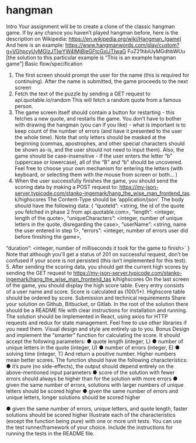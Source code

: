 # hangman

Intro
Your assignment will be to create a clone of the classic hangman game. If by any chance you haven’t
played hangman before, here is the description on Wikipedia:
https://en.wikipedia.org/wiki/Hangman_(game)
And here is an example:
https://www.hangmanwords.com/play/custom?g=VGhpcyUyMGlzJTIwYW4lMjBleGFtcGxlJTIwaG
FuZ21hbiUyMGdhbWUu
[the solution to this particular example is “This is an example hangman game”]
Basic flow/specification
1. The first screen should prompt the user for the name (this is required for continuing). After
the name is submitted, the game proceeds to the next screen
2. Fetch the text of the puzzle by sending a GET request to api.quotable.io/random
This will fetch a random quote from a famous person.
3. The game screen itself should contain a button for restarting - this fetches a new quote, and
restarts the game.
You don’t have to bother with drawing the hangman (you can if you like) - what is important
is to keep count of the number of errors (and have it presented to the user the whole time).
Note that only letters should be masked at the beginning (commas, apostrophes, and other
special characters should be shown as-is, and the user should not need to input them). Also,
the game should be case-insensitive - if the user enters the letter “b” (uppercase or
lowercase), all of the “B” and “b” should be uncovered.
Feel free to choose your own mechanism for entering the letters (with keyboard, or selecting
them with the mouse from screen or both... )
4. When the user successfully finishes the game, you should send the scoring data by making a
POST request to:
https://my-json-server.typicode.com/stanko-ingemark/hang_the_wise_man_frontend_tas
k/highscores
The Content-Type should be ‘application/json’. The body should have the following data:
{
“quoteId”: <string, the id of the quote you fetched in phase 2 from api.quotable.com>,
“length”: <integer, length of the quote>,
“uniqueCharacters”: <integer, number of unique letters in the quote, disregarding the case>,
“userName”: <string, name the user entered in step 1>,
“errors”: <integer, number of errors user did before finishing the game>,

“duration”: <integer, number of milliseconds it took for the game to finish>`
}
Note that although you’ll get a status of 201 on successful request, don’t be confused if your score is
not persisted (this isn’t implemented for this test).
5. After sending the scoring data, you should get the current high scores by sending the GET
request to
https://my-json-server.typicode.com/stanko-ingemark/hang_the_wise_man_frontend_tas
k/highscores
On the last screen of the game, you should display the high score table. Every entry consists of a user
name and score.
Score is calculated as (100/1+<number of errors>). Highscore table should be ordered by score.
Submission and technical requirements
Share your solution on Github, Bitbucket, or Gitlab. In the root of the solution there should be a
README file with clear instructions for installation and running.
The solution should be implemented in React, using axios for HTTP requests and redux for state
management. Feel free to use other libraries if you need them.
Visual design and style are entirely up to you.
Bonus
Design and implement the “smarter” function for calculating the score. It should accept the following
parameters:
● quote length (integer, L)
● number of unique letters in the quote (integer, U)
● number of errors (integer, E)
● solving time (integer, T)
And return a positive number. Higher numbers mean better scores.
The function should have the following characteristics:
● it’s pure (no side-effects), the output should depend entirely on the above-mentioned input
parameters
● score of the solution with fewer errors should always be higher than for the solution with
more errors
● given the same number of errors, solutions with larger numbers of unique letters should be
scored higher
● given the same number of errors and unique letters, longer solutions should be scored higher

● given the same number of errors, unique letters, and quote length, faster solutions should be
scored higher
Illustrate each of the characteristics (except the function being pure) with one or more unit tests. You
can use the test runner/framework of your choice. Include the instructions for running the tests in
the README file.
